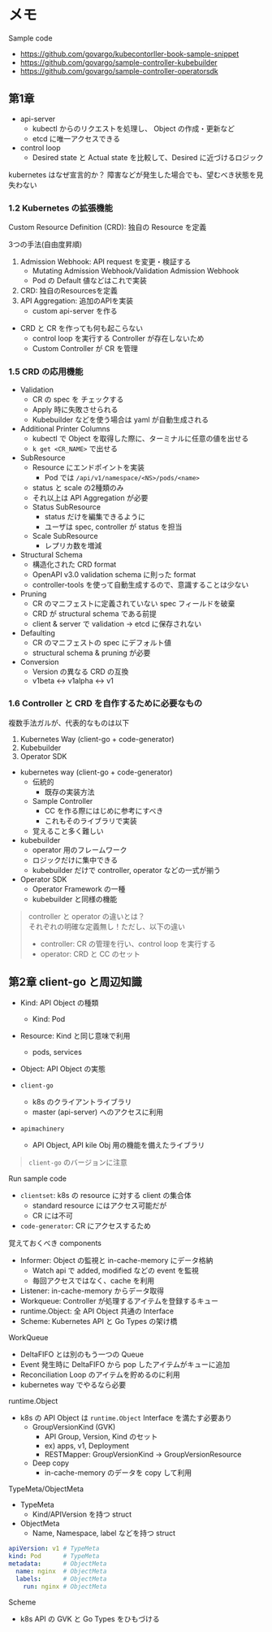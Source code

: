 # メモ

Sample code

- https://github.com/govargo/kubecontorller-book-sample-snippet
- https://github.com/govargo/sample-controller-kubebuilder
- https://github.com/govargo/sample-controller-operatorsdk

## 第1章

- api-server
  - kubectl からのリクエストを処理し、 Object の作成・更新など
  - etcd に唯一アクセスできる
- control loop
  - Desired state と Actual state を比較して、Desired に近づけるロジック

kubernetes はなぜ宣言的か？
障害などが発生した場合でも、望むべき状態を見失わない

### 1.2 Kubernetes の拡張機能

Custom Resource Definition (CRD): 独自の Resource を定義

3つの手法(自由度昇順)

1. Admission Webhook: API request を変更・検証する
   - Mutating Admission Webhook/Validation Admission Webhook
   - Pod の Default 値などはこれで実装
2. CRD: 独自のResourcesを定義
3. API Aggregation: 追加のAPIを実装
   - custom api-server を作る

- CRD と CR を作っても何も起こらない
  - control loop を実行する Controller が存在しないため
  - Custom Controller が CR を管理

### 1.5 CRD の応用機能

- Validation
  - CR の spec を チェックする
  - Apply 時に失敗させられる
  - Kubebuilder などを使う場合は yaml が自動生成される
- Additional Printer Columns
  - kubectl で Object を取得した際に、ターミナルに任意の値を出せる
  - `k get <CR_NAME>` で出せる
- SubResource
  - Resource にエンドポイントを実装
    - Pod では `/api/v1/namespace/<NS>/pods/<name>`
  - status と scale の2種類のみ
  - それ以上は API Aggregation が必要
  - Status SubResource
    - status だけを編集できるように
    - ユーザは spec, controller が status を担当
  - Scale SubResource
    - レプリカ数を増減
- Structural Schema
  - 構造化された CRD format
  - OpenAPI v3.0 validation schema に則った format
  - controller-tools を使って自動生成するので、意識することは少ない
- Pruning
  - CR のマニフェストに定義されていない spec フィールドを破棄
  - CRD が structural schema である前提
  - client & server で validation → etcd に保存されない
- Defaulting
  - CR のマニフェストの spec にデフォルト値
  - structural schema & pruning が必要
- Conversion
  - Version の異なる CRD の互換
  - v1beta <-> v1alpha <-> v1

### 1.6 Controller と CRD を自作するために必要なもの

複数手法ガルが、代表的なものは以下

1. Kubernetes Way (client-go + code-generator)
2. Kubebuilder
3. Operator SDK

- kubernetes way (client-go + code-generator)
  - 伝統的
    - 既存の実装方法
  - Sample Controller
    - CC を作る際にはじめに参考にすべき
    - これもそのライブラリで実装
  - 覚えること多く難しい
- kubebuilder
  - operator 用のフレームワーク
  - ロジックだけに集中できる
  - kubebuilder だけで controller, operator などの一式が揃う
- Operator SDK
  - Operator Framework の一種
  - kubebuilder と同様の機能

> controller と operator の違いとは？\
> それぞれの明確な定義無し！ただし、以下の違い
>
> - controller: CR の管理を行い、control loop を実行する
> - operator: CRD と CC のセット

## 第2章 client-go と周辺知識

- Kind: API Object の種類
  - Kind: Pod
- Resource: Kind と同じ意味で利用
  - pods, services
- Object: API Object の実態

- `client-go`
  - k8s のクライアントライブラリ
  - master (api-server) へのアクセスに利用
- `apimachinery`
  - API Object, API kile Obj 用の機能を備えたライブラリ

> `client-go` のバージョンに注意

Run sample code

- `clientset`: k8s の resource に対する client の集合体
  - standard resource にはアクセス可能だが
  - CR には不可
- `code-generator`: CR にアクセスするため

覚えておくべき components

- Informer: Object の監視と in-cache-memory にデータ格納
  - Watch api で added, modified などの event を監視
  - 毎回アクセスではなく、cache を利用
- Listener: in-cache-memory からデータ取得
- Workqueue: Controller が処理するアイテムを登録するキュー
- runtime.Object: 全 API Object 共通の Interface
- Scheme: Kubernetes API と Go Types の架け橋

WorkQueue

- DeltaFIFO とは別のもう一つの Queue
- Event 発生時に DeltaFIFO から pop したアイテムがキューに追加
- Reconciliation Loop のアイテムを貯めるのに利用
- kubernetes way でやるなら必要

runtime.Object

- k8s の API Object は `runtime.Object` Interface を満たす必要あり
  - GroupVersionKind (GVK)
    - API Group, Version, Kind のセット
    - ex) apps, v1, Deployment
    - RESTMapper: GroupVersionKind -> GroupVersionResource
  - Deep copy
    - in-cache-memory のデータを copy して利用

TypeMeta/ObjectMeta

- TypeMeta
  - Kind/APIVersion を持つ struct
- ObjectMeta
  - Name, Namespace, label などを持つ struct

```yaml
apiVersion: v1 # TypeMeta
kind: Pod      # TypeMeta
metadata:      # ObjectMeta
  name: nginx  # ObjectMeta
  labels:      # ObjectMeta
    run: nginx # ObjectMeta
```

Scheme

- k8s API の GVK と Go Types をひもづける
